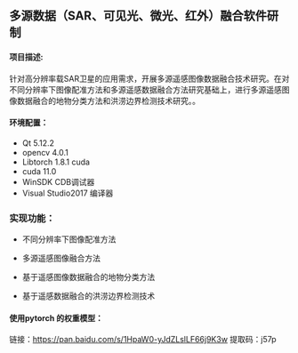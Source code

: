 ## 多源数据（SAR、可见光、微光、红外）融合软件研制

#### 项目描述:

针对高分辨率载SAR卫星的应用需求，开展多源遥感图像数据融合技术研究。在对不同分辨率下图像配准方法和多源遥感数据融合方法研究基础上，进行多源遥感图像数据融合的地物分类方法和洪涝边界检测技术研究。。

#### 环境配置：

- Qt 5.12.2
- opencv 4.0.1
- Libtorch 1.8.1 cuda
- cuda 11.0
- WinSDK CDB调试器
- Visual Studio2017 编译器

### 实现功能：

- 不同分辨率下图像配准方法
- 多源遥感图像融合方法

- 基于遥感图像数据融合的地物分类方法
- 基于遥感数据融合的洪涝边界检测技术

#### 使用pytorch 的权重模型：

链接：https://pan.baidu.com/s/1HpaW0-yJdZLslLF66j9K3w 
提取码：j57p 